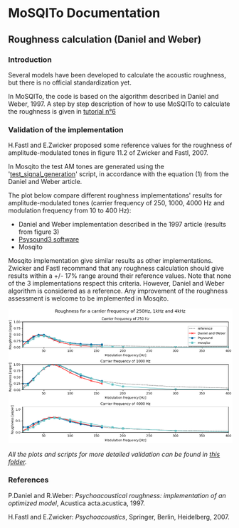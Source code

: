 # MoSQITo Documentation
## Roughness calculation (Daniel and Weber)

### Introduction

Several models have been developed to calculate the acoustic roughness, but there is no official standardization yet. 

In MoSQITo, the code is based on the algorithm described in Daniel and Weber, 1997.
A step by step description of how to use MoSQITo to calculate the roughness is given in [tutorial n°6](../tutorials/tuto6_Roughness-from-wav.ipynb)

### Validation of the implementation

H.Fastl and E.Zwicker proposed some reference values for the roughness of amplitude-modulated tones in figure 11.2 of Zwicker and Fastl, 2007. 
 
In Mosqito the test AM tones are generated using the '[test_signal_generation](../mosqito/tests/roughness/test_signal_generation.py)' script, in accordance with the equation (1) from the Daniel and Weber article. 

The plot below compare different roughness implementations' results for amplitude-modulated tones (carrier frequency of 250, 1000, 4000 Hz and modulation frequency from 10 to 400 Hz):
- Daniel and Weber implementation described in the 1997 article (results from figure 3)
- [Psysound3 software](https://github.com/densilcabrera/psysound3)
- Mosqito 

Mosqito implementation give similar results as other implementations. Zwicker and Fastl recommand that any roughness calculation should give results within a +/- 17% range around their reference values. Note that none of the 3 implementations respect this criteria. However, Daniel and Weber algorithm is considered as a reference. Any improvement of the roughness assessment is welcome to be implemented in Mosqito.

![](../mosqito/validations/roughness_danielweber/roughness_implementations_comparison.png)


*All the plots and scripts for more detailed validation can be found in [this folder](../mosqito/validations/roughness_danielweber).* 


### References

P.Daniel and R.Weber: *Psychoacoustical roughness: implementation of an optimized model*, Acustica acta.acustica, 1997.

H.Fastl and E.Zwicker: *Psychoacoustics*, Springer, Berlin, Heidelberg, 2007. 
